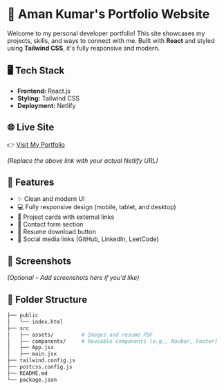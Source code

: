 # 🚀 Aman Kumar's Portfolio Website

Welcome to my personal developer portfolio! This site showcases my projects, skills, and ways to connect with me. Built with **React** and styled using **Tailwind CSS**, it's fully responsive and modern.

## 🖥️ Tech Stack

- **Frontend:** React.js
- **Styling:** Tailwind CSS
- **Deployment:** Netlify

## 🌐 Live Site

👉 [Visit My Portfolio](https://your-portfolio.netlify.app)

*(Replace the above link with your actual Netlify URL)*

## 📱 Features

- ✨ Clean and modern UI
- 💻 Fully responsive design (mobile, tablet, and desktop)
- 🔗 Project cards with external links
- 📧 Contact form section
- 📄 Resume download button
- 🔗 Social media links (GitHub, LinkedIn, LeetCode)

## 📸 Screenshots

*(Optional – Add screenshots here if you'd like)*

## 📁 Folder Structure

```bash
├── public
│   └── index.html
├── src
│   ├── assets/         # Images and resume PDF
│   ├── components/     # Reusable components (e.g., Navbar, Footer)
│   ├── App.jsx
│   ├── main.jsx
├── tailwind.config.js
├── postcss.config.js
├── README.md
└── package.json

